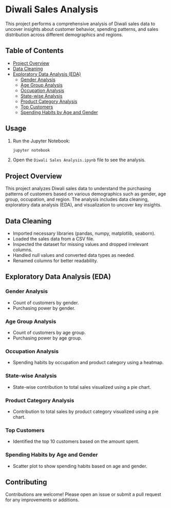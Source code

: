 # Diwali Sales Analysis

This project performs a comprehensive analysis of Diwali sales data to uncover insights about customer behavior, spending patterns, and sales distribution across different demographics and regions.

## Table of Contents

- [Project Overview](#project-overview)
- [Data Cleaning](#data-cleaning)
- [Exploratory Data Analysis (EDA)](#exploratory-data-analysis-eda)
  - [Gender Analysis](#gender-analysis)
  - [Age Group Analysis](#age-group-analysis)
  - [Occupation Analysis](#occupation-analysis)
  - [State-wise Analysis](#state-wise-analysis)
  - [Product Category Analysis](#product-category-analysis)
  - [Top Customers](#top-customers)
  - [Spending Habits by Age and Gender](#spending-habits-by-age-and-gender)
  




## Usage
1. Run the Jupyter Notebook:
    ```bash
    jupyter notebook
    ```
2. Open the `Diwali Sales Analysis.ipynb` file to see the analysis.

## Project Overview
This project analyzes Diwali sales data to understand the purchasing patterns of customers based on various demographics such as gender, age group, occupation, and region. The analysis includes data cleaning, exploratory data analysis (EDA), and visualization to uncover key insights.

## Data Cleaning
- Imported necessary libraries (pandas, numpy, matplotlib, seaborn).
- Loaded the sales data from a CSV file.
- Inspected the dataset for missing values and dropped irrelevant columns.
- Handled null values and converted data types as needed.
- Renamed columns for better readability.

## Exploratory Data Analysis (EDA)
### Gender Analysis
- Count of customers by gender.
- Purchasing power by gender.

### Age Group Analysis
- Count of customers by age group.
- Purchasing power by age group.

### Occupation Analysis
- Spending habits by occupation and product category using a heatmap.

### State-wise Analysis
- State-wise contribution to total sales visualized using a pie chart.

### Product Category Analysis
- Contribution to total sales by product category visualized using a pie chart.

### Top Customers
- Identified the top 10 customers based on the amount spent.

### Spending Habits by Age and Gender
- Scatter plot to show spending habits based on age and gender.

## Contributing
Contributions are welcome! Please open an issue or submit a pull request for any improvements or additions.
